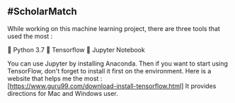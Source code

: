 #ScholarMatch
--
While working on this machine learning project, there are three tools that used the most :  

🐍 Python 3.7
🧱 Tensorflow
📓 Jupyter Notebook

You can use Jupyter by installing Anaconda. Then if you want to start using TensorFlow, don't forget to install it first on the environment.
Here is a website that helps me the most :  
[https://www.guru99.com/download-install-tensorflow.html]
It provides directions for Mac and Windows user.

